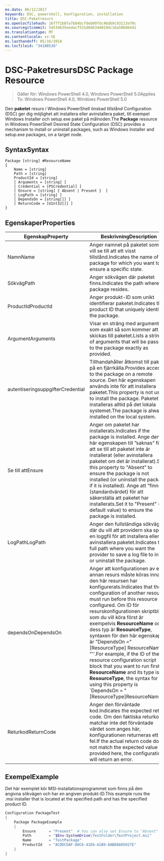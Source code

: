 ```yaml
---
ms.date: 06/12/2017
keywords: DSC, powershell, konfiguration, installation
title: DSC-Paketresurs
ms.openlocfilehash: 16f7f1b8fa7b84bcfdeb09fdc46db9c93113e70c
ms.sourcegitcommit: 54534635eedacf531d8d6344019dc16a50b8b441
ms.translationtype: MT
ms.contentlocale: sv-SE
ms.lasthandoff: 05/16/2018
ms.locfileid: "34188538"
---
```

# <a name="dsc-package-resource"></a><span data-ttu-id="1f137-103">DSC-Paketresurs</span><span class="sxs-lookup"><span data-stu-id="1f137-103">DSC Package Resource</span></span>

> <span data-ttu-id="1f137-104">Gäller för: Windows PowerShell 4.0, Windows PowerShell 5.0</span><span class="sxs-lookup"><span data-stu-id="1f137-104">Applies To: Windows PowerShell 4.0, Windows PowerShell 5.0</span></span>

<span data-ttu-id="1f137-105">Den **paketet** resurs i Windows PowerShell önskad tillstånd Configuration (DSC) ger dig möjlighet att installera eller avinstallera paket, till exempel Windows Installer och setup.exe paket på målnoden.</span><span class="sxs-lookup"><span data-stu-id="1f137-105">The **Package** resource in Windows PowerShell Desired State Configuration (DSC) provides a mechanism to install or uninstall packages, such as Windows Installer and setup.exe packages, on a target node.</span></span>

## <a name="syntax"></a><span data-ttu-id="1f137-106">Syntax</span><span class="sxs-lookup"><span data-stu-id="1f137-106">Syntax</span></span>

```
Package [string] #ResourceName
{
    Name = [string]
    Path = [string]
    ProductId = [string]
    [ Arguments = [string] ]
    [ Credential = [PSCredential] ]
    [ Ensure = [string] { Absent | Present }  ]
    [ LogPath = [string] ]
    [ DependsOn = [string[]] ]
    [ ReturnCode = [UInt32[]] ]
}
```

## <a name="properties"></a><span data-ttu-id="1f137-107">Egenskaper</span><span class="sxs-lookup"><span data-stu-id="1f137-107">Properties</span></span>
|  <span data-ttu-id="1f137-108">Egenskap</span><span class="sxs-lookup"><span data-stu-id="1f137-108">Property</span></span>  |  <span data-ttu-id="1f137-109">Beskrivning</span><span class="sxs-lookup"><span data-stu-id="1f137-109">Description</span></span>   |
|---|---|
| <span data-ttu-id="1f137-110">Namn</span><span class="sxs-lookup"><span data-stu-id="1f137-110">Name</span></span>| <span data-ttu-id="1f137-111">Anger namnet på paketet som du vill se till att ett visst tillstånd.</span><span class="sxs-lookup"><span data-stu-id="1f137-111">Indicates the name of the package for which you want to ensure a specific state.</span></span>|
| <span data-ttu-id="1f137-112">Sökväg</span><span class="sxs-lookup"><span data-stu-id="1f137-112">Path</span></span>| <span data-ttu-id="1f137-113">Anger sökvägen där paketet finns.</span><span class="sxs-lookup"><span data-stu-id="1f137-113">Indicates the path where the package resides.</span></span>|
| <span data-ttu-id="1f137-114">ProductId</span><span class="sxs-lookup"><span data-stu-id="1f137-114">ProductId</span></span>| <span data-ttu-id="1f137-115">Anger produkt-ID som unikt identifierar paketet.</span><span class="sxs-lookup"><span data-stu-id="1f137-115">Indicates the product ID that uniquely identifies the package.</span></span>|
| <span data-ttu-id="1f137-116">Argument</span><span class="sxs-lookup"><span data-stu-id="1f137-116">Arguments</span></span>| <span data-ttu-id="1f137-117">Visar en sträng med argument som exakt så som kommer att skickas till paketet.</span><span class="sxs-lookup"><span data-stu-id="1f137-117">Lists a string of arguments that will be passed to the package exactly as provided.</span></span>|
| <span data-ttu-id="1f137-118">autentiseringsuppgifter</span><span class="sxs-lookup"><span data-stu-id="1f137-118">Credential</span></span>| <span data-ttu-id="1f137-119">Tillhandahåller åtkomst till paketet på en fjärrkälla.</span><span class="sxs-lookup"><span data-stu-id="1f137-119">Provides access to the package on a remote source.</span></span> <span data-ttu-id="1f137-120">Den här egenskapen används inte för att installera paketet.</span><span class="sxs-lookup"><span data-stu-id="1f137-120">This property is not used to install the package.</span></span> <span data-ttu-id="1f137-121">Paketet installeras alltid på det lokala systemet.</span><span class="sxs-lookup"><span data-stu-id="1f137-121">The package is always installed on the local system.</span></span>|
| <span data-ttu-id="1f137-122">Se till att</span><span class="sxs-lookup"><span data-stu-id="1f137-122">Ensure</span></span>| <span data-ttu-id="1f137-123">Anger om paketet har installerats.</span><span class="sxs-lookup"><span data-stu-id="1f137-123">Indicates if the package is installed.</span></span> <span data-ttu-id="1f137-124">Ange den här egenskapen till ”saknas” för att se till att paketet inte är installerat (eller avinstallera paketet om det är installerat).</span><span class="sxs-lookup"><span data-stu-id="1f137-124">Set this property to "Absent" to ensure the package is not installed (or uninstall the package if it is installed).</span></span> <span data-ttu-id="1f137-125">Ange att ”finns” (standardvärdet) för att säkerställa att paketet har installerats.</span><span class="sxs-lookup"><span data-stu-id="1f137-125">Set it to "Present" (the default value) to ensure the package is installed.</span></span>|
| <span data-ttu-id="1f137-126">LogPath</span><span class="sxs-lookup"><span data-stu-id="1f137-126">LogPath</span></span>| <span data-ttu-id="1f137-127">Anger den fullständiga sökvägen där du vill att providern ska spara en loggfil för att installera eller avinstallera paketet.</span><span class="sxs-lookup"><span data-stu-id="1f137-127">Indicates the full path where you want the provider to save a log file to install or uninstall the package.</span></span>|
| <span data-ttu-id="1f137-128">dependsOn</span><span class="sxs-lookup"><span data-stu-id="1f137-128">DependsOn</span></span> | <span data-ttu-id="1f137-129">Anger att konfigurationen av en annan resurs måste köras innan den här resursen har konfigurerats.</span><span class="sxs-lookup"><span data-stu-id="1f137-129">Indicates that the configuration of another resource must run before this resource is configured.</span></span> <span data-ttu-id="1f137-130">Om ID för resurskonfigurationen skriptblock som du vill köra först är exempelvis **ResourceName** och dess typ är **ResourceType**, syntaxen för den här egenskapen är ”DependsOn =” [ResourceType] ResourceName ”''.</span><span class="sxs-lookup"><span data-stu-id="1f137-130">For example, if the ID of the resource configuration script block that you want to run first is **ResourceName** and its type is **ResourceType**, the syntax for using this property is \`DependsOn = "[ResourceType]ResourceName"\`\`.</span></span>|
| <span data-ttu-id="1f137-131">Returkod</span><span class="sxs-lookup"><span data-stu-id="1f137-131">ReturnCode</span></span>| <span data-ttu-id="1f137-132">Anger den förväntade kod.</span><span class="sxs-lookup"><span data-stu-id="1f137-132">Indicates the expected return code.</span></span> <span data-ttu-id="1f137-133">Om den faktiska returkod matchar inte det förväntade värdet som anges här, konfigurationen returneras ett fel.</span><span class="sxs-lookup"><span data-stu-id="1f137-133">If the actual return code does not match the expected value provided here, the configuration will return an error.</span></span>|

## <a name="example"></a><span data-ttu-id="1f137-134">Exempel</span><span class="sxs-lookup"><span data-stu-id="1f137-134">Example</span></span>

<span data-ttu-id="1f137-135">Det här exemplet kör MSI-installationsprogrammet som finns på den angivna sökvägen och har en angiven produkt-ID.</span><span class="sxs-lookup"><span data-stu-id="1f137-135">This example runs the .msi installer that is located at the specified path and has the specified product ID.</span></span>

```powershell
Configuration PackageTest
{
    Package PackageExample
    {
        Ensure      = "Present"  # You can also set Ensure to "Absent"
        Path        = "$Env:SystemDrive\TestFolder\TestProject.msi"
        Name        = "TestPackage"
        ProductId   = "ACDDCDAF-80C6-41E6-A1B9-8ABD8A05027E"
    }
}
```